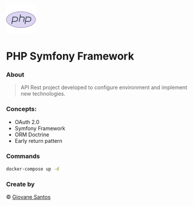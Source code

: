 <img src="./php.png" width="80" height="80" alt="logo">

# PHP Symfony Framework

### About

> API Rest project developed to configure environment and implement new technologies.

### Concepts:

- OAuth 2.0
- Symfony Framework
- ORM Doctrine
- Early return pattern

### Commands

```bash
docker-compose up -d
```

### Create by
© [Giovane Santos](https://giovanesantossilva.github.io/)
